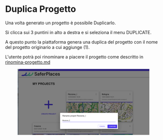 # Duplica Progetto

Una volta generato un progetto è possibile Duplicarlo.

Si clicca sui 3 puntini in alto a destra e si seleziona il menu DUPLICATE.

A questo punto la piattaforma genera una duplica del progetto con il nome del progetto originario a cui aggiunge (1).

L'utente potrà poi rinominare a piacere il progetto come descritto in [rinomina-progetto.md](rinomina-progetto.md "mention")

<figure><img src="../.gitbook/assets/image.png" alt=""><figcaption></figcaption></figure>
